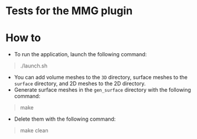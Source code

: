 # Tests for the MMG plugin

How to
========

* To run the application, launch the following command:
>  ./launch.sh
* You can add volume meshes to the `3D` directory, surface meshes to the `surface` directory, and 2D meshes to the 2D directory.
* Generate surface meshes in the `gen_surface` directory with the following command:
> make
* Delete them with the following command:
> make clean
